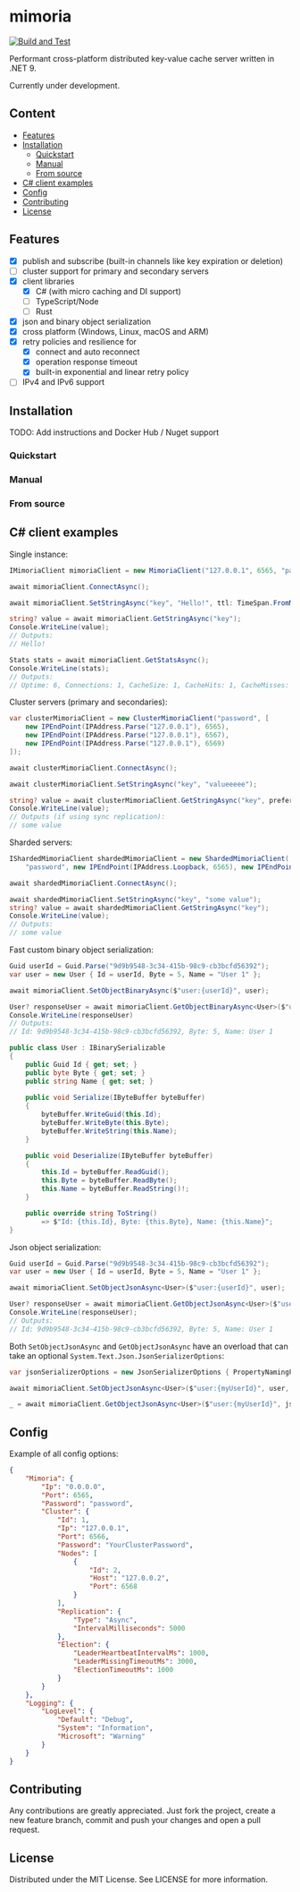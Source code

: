 # mimoria

[![Build and Test](https://github.com/varelen/mimoria/actions/workflows/dotnet.yml/badge.svg?branch=main)](https://github.com/varelen/mimoria/actions/workflows/dotnet.yml)

Performant cross-platform distributed key-value cache server written in .NET 9.

Currently under development.

## Content

* [Features](#features)
* [Installation](#installation)
    * [Quickstart](#quickstart)
    * [Manual](#manual)
    * [From source](#from-source)
* [C# client examples](#c-client-examples)
* [Config](#config)
* [Contributing](#contributing)
* [License](#license)

## Features

- [X] publish and subscribe (built-in channels like key expiration or deletion)
- [ ] cluster support for primary and secondary servers
- [X] client libraries
  - [X] C# (with micro caching and DI support)
  - [ ] TypeScript/Node
  - [ ] Rust
- [X] json and binary object serialization
- [X] cross platform (Windows, Linux, macOS and ARM)
- [X] retry policies and resilience for
  - [X] connect and auto reconnect
  - [X] operation response timeout
  - [x] built-in exponential and linear retry policy
- [ ] IPv4 and IPv6 support

## Installation

TODO: Add instructions and Docker Hub / Nuget support

### Quickstart

### Manual

### From source

## C# client examples

Single instance:

```c#
IMimoriaClient mimoriaClient = new MimoriaClient("127.0.0.1", 6565, "password");

await mimoriaClient.ConnectAsync();

await mimoriaClient.SetStringAsync("key", "Hello!", ttl: TimeSpan.FromMinutes(5));

string? value = await mimoriaClient.GetStringAsync("key");
Console.WriteLine(value);
// Outputs:
// Hello!

Stats stats = await mimoriaClient.GetStatsAsync();
Console.WriteLine(stats);
// Outputs:
// Uptime: 6, Connections: 1, CacheSize: 1, CacheHits: 1, CacheMisses: 0, CacheHitRatio: 1 (100%)
```

Cluster servers (primary and secondaries):

```c#
var clusterMimoriaClient = new ClusterMimoriaClient("password", [
    new IPEndPoint(IPAddress.Parse("127.0.0.1"), 6565),
    new IPEndPoint(IPAddress.Parse("127.0.0.1"), 6567),
    new IPEndPoint(IPAddress.Parse("127.0.0.1"), 6569)
]);

await clusterMimoriaClient.ConnectAsync();

await clusterMimoriaClient.SetStringAsync("key", "valueeeee");

string? value = await clusterMimoriaClient.GetStringAsync("key", preferSecondary: true);
Console.WriteLine(value);
// Outputs (if using sync replication):
// some value
```

Sharded servers:

```c#
IShardedMimoriaClient shardedMimoriaClient = new ShardedMimoriaClient(
    "password", new IPEndPoint(IPAddress.Loopback, 6565), new IPEndPoint(IPAddress.Loopback, 6666));

await shardedMimoriaClient.ConnectAsync();

await shardedMimoriaClient.SetStringAsync("key", "some value");
string? value = await shardedMimoriaClient.GetStringAsync("key");
Console.WriteLine(value);
// Outputs:
// some value
```

Fast custom binary object serialization:

```c#
Guid userId = Guid.Parse("9d9b9548-3c34-415b-98c9-cb3bcfd56392");
var user = new User { Id = userId, Byte = 5, Name = "User 1" };

await mimoriaClient.SetObjectBinaryAsync($"user:{userId}", user);

User? responseUser = await mimoriaClient.GetObjectBinaryAsync<User>($"user:{userId}");
Console.WriteLine(responseUser)
// Outputs:
// Id: 9d9b9548-3c34-415b-98c9-cb3bcfd56392, Byte: 5, Name: User 1

public class User : IBinarySerializable
{
    public Guid Id { get; set; }
    public byte Byte { get; set; }
    public string Name { get; set; }
    
    public void Serialize(IByteBuffer byteBuffer)
    {
        byteBuffer.WriteGuid(this.Id);
        byteBuffer.WriteByte(this.Byte);
        byteBuffer.WriteString(this.Name);
    }

    public void Deserialize(IByteBuffer byteBuffer)
    {
        this.Id = byteBuffer.ReadGuid();
        this.Byte = byteBuffer.ReadByte();
        this.Name = byteBuffer.ReadString()!;
    }

    public override string ToString()
        => $"Id: {this.Id}, Byte: {this.Byte}, Name: {this.Name}";
}
```

Json object serialization:

```c#
Guid userId = Guid.Parse("9d9b9548-3c34-415b-98c9-cb3bcfd56392");
var user = new User { Id = userId, Byte = 5, Name = "User 1" };

await mimoriaClient.SetObjectJsonAsync<User>($"user:{userId}", user);

User? responseUser = await mimoriaClient.GetObjectJsonAsync<User>($"user:{userId}");
Console.WriteLine(responseUser);
// Outputs:
// Id: 9d9b9548-3c34-415b-98c9-cb3bcfd56392, Byte: 5, Name: User 1
```

Both ```SetObjectJsonAsync``` and ```GetObjectJsonAsync``` have an overload that can take an optional ```System.Text.Json.JsonSerializerOptions```:

```c#
var jsonSerializerOptions = new JsonSerializerOptions { PropertyNamingPolicy = JsonNamingPolicy.CamelCase };

await mimoriaClient.SetObjectJsonAsync<User>($"user:{myUserId}", user, jsonSerializerOptions);

_ = await mimoriaClient.GetObjectJsonAsync<User>($"user:{myUserId}", jsonSerializerOptions);
```

## Config

Example of all config options:

```json
{
    "Mimoria": {
        "Ip": "0.0.0.0",
        "Port": 6565,
        "Password": "password",
        "Cluster": {
            "Id": 1,
            "Ip": "127.0.0.1",
            "Port": 6566,
            "Password": "YourClusterPassword",
            "Nodes": [
                {
                    "Id": 2,
                    "Host": "127.0.0.2",
                    "Port": 6568
                }
            ],
            "Replication": {
                "Type": "Async",
                "IntervalMilliseconds": 5000
            },
            "Election": {
                "LeaderHeartbeatIntervalMs": 1000,
                "LeaderMissingTimeoutMs": 3000,
                "ElectionTimeoutMs": 1000
            }
        }
    },
    "Logging": {
        "LogLevel": {
            "Default": "Debug",
            "System": "Information",
            "Microsoft": "Warning"
        }
    }
}

```

## Contributing

Any contributions are greatly appreciated.
Just fork the project, create a new feature branch, commit and push your changes and open a pull request.

## License

Distributed under the MIT License. See LICENSE for more information.
